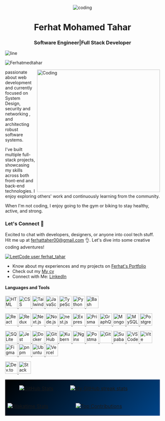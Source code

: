 <p  align="center"> <img alt='coding' src="https://user-images.githubusercontent.com/74038190/238355349-7d484dc9-68a9-4ee6-a767-aea59035c12d.gif" /> </p>


<h1 align="center">Ferhat Mohamed Tahar</h1>


<h3 align="center">Software Engineer|Full Stack Developer</h3>
<img alt='line' src="https://user-images.githubusercontent.com/74038190/212284100-561aa473-3905-4a80-b561-0d28506553ee.gif" />

<p align="left"> <img src="https://komarev.com/ghpvc/?username=Ferhatmedtahar&label=Profile%20views&color=0e75b6&style=flat" alt="Ferhatmedtahar" /> </p>

<img alt="Coding" align="right" 
  style="width:400px ;" src="https://i.giphy.com/media/v1.Y2lkPTc5MGI3NjExM3JsbG9vMTZ6OHE1ajAzYXppczY1ZnlxZGg2NXN4NmpkazA4Z2UxYSZlcD12MV9pbnRlcm5hbF9naWZfYnlfaWQmY3Q9Zw/SWoSkN6DxTszqIKEqv/giphy.gif"/>


<p align="left">
 passionate about web development and currently focused on System Design, security and networking , and architecting robust software systems.
</p>

<p align="left">
 I've built multiple full-stack projects, showcasing my skills across both front-end and back-end technologies. I enjoy exploring others' work and continuously learning from the community.
</p>

<p align="left">
When I'm not coding, I enjoy going to the gym or biking to stay healthy, active, and strong.
</p>

<h3 align="left">Let's Connect 🤝</h3>

<p align="left">
Excited to chat with developers, designers, or anyone into cool tech stuff. Hit me up at <a href="mailto:ferhattaher00@gmail.com">ferhattaher00@gmail.com</a> 👌. Let's dive into some creative coding adventures!
</p>

[![LeetCode user ferhat_tahar](https://img.shields.io/badge/dynamic/json?style=for-the-badge&labelColor=black&color=%23ffa116&label=Problems%20Solved&query=solved&url=https://leetcode-badge.vercel.app/api/users/ferhat_tahar&logo=leetcode&logoColor=yellow)](https://leetcode.com/ferhat_tahar/)

- Know about my experiences and my projects on [Ferhat's Portfolio](https://ferhatmedtahar.pro/)
- Check out my [My cv](https://docs.google.com/document/d/1b61uJTEZlvdLQM3PywCAdF6AM_XkCo81DhYovWx41ZY/edit?usp=sharing)
- Connect with Me: [LinkedIn](https://www.linkedin.com/in/ferhatmohamedtahar)

<h4 align="left">Languages and Tools</h4>
<p align="left">
 
   <a href="https://developer.mozilla.org/en-US/docs/Web/HTML" target="_blank">
        <img src="https://skillicons.dev/icons?i=html" alt="HTML" width="40" height="40" />
    </a>
    <a href="https://developer.mozilla.org/en-US/docs/Web/CSS" target="_blank">
        <img src="https://skillicons.dev/icons?i=css" alt="CSS" width="40" height="40" />
    </a>
    <a href="https://tailwindcss.com/docs" target="_blank">
        <img src="https://skillicons.dev/icons?i=tailwind" alt="Tailwind CSS" width="40" height="40" />
    </a>
   
 <a href="https://developer.mozilla.org/en-US/docs/Web/JavaScript" target="_blank">
        <img src="https://skillicons.dev/icons?i=js" alt="JavaScript" width="40" height="40" />
    </a>
    <a href="https://www.typescriptlang.org/docs/" target="_blank">
        <img src="https://skillicons.dev/icons?i=ts" alt="TypeScript" width="40" height="40" />
    </a>
     <a href="https://www.python.org/doc/" target="_blank">
    <img src="https://skillicons.dev/icons?i=python" alt="Python"  width="40" height="40" />
  </a>
    <a href="https://www.gnu.org/software/bash/" target="_blank">
    <img src="https://skillicons.dev/icons?i=bash" alt="Bash" width="40" height="40" />
  </a>
<p align="left">
 <a href="https://react.dev/" target="_blank">
        <img src="https://skillicons.dev/icons?i=react" alt="React" width="40" height="40" />
    </a>
    <a href="https://redux.js.org/introduction/getting-started" target="_blank">
        <img src="https://skillicons.dev/icons?i=redux" alt="Redux" width="40" height="40" />
    </a>
    <a href="https://nextjs.org/docs" target="_blank">
        <img src="https://skillicons.dev/icons?i=nextjs" alt="Next.js" width="40" height="40" />
    </a>

   <a href="https://nodejs.org/en/docs/" target="_blank">
        <img src="https://skillicons.dev/icons?i=nodejs" alt="Node.js" width="40" height="40" />
    </a>
      <a href="https://nestjs.com/" target="_blank">
        <img src="https://skillicons.dev/icons?i=nest" alt="nest.js" width="40" height="40" />
    </a>
    <a href="https://expressjs.com/" target="_blank">
        <img src="https://skillicons.dev/icons?i=express" alt="Express.js" width="40" height="40" />
    </a>
     <a href="https://www.prisma.io/docs" target="_blank">
        <img src="https://skillicons.dev/icons?i=prisma" alt="Prisma" width="40" height="40" />
    </a>
    <a href="https://graphql.org/learn/" target="_blank">
        <img src="https://skillicons.dev/icons?i=graphql" alt="GraphQL" width="40" height="40" />
    </a>


   <a href="https://www.mongodb.com/docs/" target="_blank">
        <img src="https://skillicons.dev/icons?i=mongodb" alt="MongoDB" width="40" height="40" />
    </a>
     <a href="https://dev.mysql.com/doc/" target="_blank">
        <img src="https://skillicons.dev/icons?i=mysql" alt="MySQL" width="40" height="40" />
    </a>
    <a href="https://www.postgresql.org/docs/" target="_blank">
        <img src="https://skillicons.dev/icons?i=postgres" alt="Postgres" width="40" height="40" />
    </a>
   </p>
   
   <p align="left">
   <a href="https://sqlite.org/docs.html" target="_blank">
        <img src="https://skillicons.dev/icons?i=sqlite" alt="SQLite" width="40" height="40" />
    </a>

   <a href="https://jestjs.io/docs/getting-started" target="_blank">
        <img src="https://skillicons.dev/icons?i=jest" alt="Jest" width="40" height="40" />
    </a>
    <a href="https://docs.docker.com/" target="_blank">
        <img src="https://skillicons.dev/icons?i=docker" alt="Docker" width="40" height="40" />
    </a>
      <a href="https://docs.github.com/en/actions" target="_blank">
    <img src="https://skillicons.dev/icons?i=githubactions" alt="GitHub Actions" width="40" height="40" />
  </a>
  <a href="https://kubernetes.io/docs/" target="_blank">
    <img src="https://skillicons.dev/icons?i=kubernetes" alt="Kubernetes" width="40" height="40" />
  </a>
  <a href="https://nginx.org/en/docs/" target="_blank">
    <img src="https://skillicons.dev/icons?i=nginx" alt="Nginx"  width="40" height="40" />
  </a>
    <a href="https://www.postman.com/" target="_blank">
        <img src="https://skillicons.dev/icons?i=postman" alt="Postman" width="40" height="40" />
    </a>

   <a href="https://git-scm.com/doc" target="_blank">
        <img src="https://skillicons.dev/icons?i=git" alt="Git" width="40" height="40" />
    </a>
    <a href="https://supabase.com/docs" target="_blank">
        <img src="https://skillicons.dev/icons?i=supabase" alt="Supabase" width="40" height="40" />
    </a>
    <a href="https://code.visualstudio.com/docs" target="_blank">
        <img src="https://skillicons.dev/icons?i=vscode" alt="VS Code" width="40" height="40" />
    </a>
    <a href="https://vitejs.dev/guide/" target="_blank">
        <img src="https://skillicons.dev/icons?i=vite" alt="Vite" width="40" height="40" />
    </a>

  </a>

  <a href="https://www.figma.com/resources/learn-design/" target="_blank">
    <img src="https://skillicons.dev/icons?i=figma" alt="Figma" width="40" height="40" />
  </a>

  <a href="https://pnpm.io/" target="_blank">
    <img src="https://skillicons.dev/icons?i=pnpm" alt="pnpm" width="40" height="40" />
  </a>
 
  <a href="https://ubuntu.com/tutorials" target="_blank">
    <img src="https://skillicons.dev/icons?i=ubuntu" alt="Ubuntu" width="40" height="40" />
  </a>
  <a href="https://vercel.com/docs" target="_blank">
    <img src="https://skillicons.dev/icons?i=vercel" alt="Vercel" width="40" height="40" />
  </a>
  </p>  
  

   <a href="https://dev.to/" target="_blank">
        <img src="https://skillicons.dev/icons?i=devto" alt="Dev.to" width="40" height="40" />
    </a>
    <a href="https://stackoverflow.com/" target="_blank">
        <img src="https://skillicons.dev/icons?i=stackoverflow" alt="Stack Overflow" width="40" height="40" />
    </a>
</p>





<div style="background: linear-gradient(to bottom right, #000000, #001122, #002244, #003366, #004488);">
<table width="100%" style="background: linear-gradient(135deg, #000000 0%, #001122 25%, #002244 50%, #003366 75%, #004488 100%);"> 
<tr> 
<td width="50%"> 
<p align="center"> 
<a href="https://github.com/Ferhatmedtahar"> 
<img align="center" src="https://github-readme-stats.vercel.app/api?username=Ferhatmedtahar&count_private=true&show_icons=true&theme=dark&bg_color=0,000000,002244,004488&title_color=66ccff&text_color=66ccff&icon_color=66ccff&rank_icon=github&hide=prs,issues,contribs&show=reviews,prs_merged,prs_merged_percentage" alt="GitHub Stats" /> 
</a> 
</p> 
</td> 
<td width="50%"> 
<p align="center"> 
<a href="https://github.com/Ferhatmedtahar"> 
<img src="https://github-readme-streak-stats-phi-opal.vercel.app/?user=Ferhatmedtahar&locale=en&type=svg&hide_border=true&background=0,000000,002244,004488&fire=66ccff&ring=66ccff&sideNums=66ccff&sideLabels=66ccff&dates=66ccff&currStreakNum=66ccff" alt="My GitHub streak stats" /> 
</a> 
</p> 
</td> 
</tr> 
<tr> 
<td width="50%"> 
  <a href="https://wakatime.com/@Ferhat">
    <img src="https://github-readme-stats.vercel.app/api/wakatime?username=Ferhat&theme=tokyonight" alt="Wakatime Stats"/>
  </a>
</td> 
<td width="50%"> 
<p align="center"> 
<a href="https://github.com/Ferhatmedtahar"> 
<img align="center" src="https://github-contributor-stats.vercel.app/api?username=Ferhatmedtahar&limit=3&theme=dark&show_owner=true&combine_all_yearly_contributions=false&bg_color=0,000000,002244,004488&title_color=66ccff&text_color=66ccff&icon_color=66ccff" alt="Top Contributions" /> 
</a> 
</p> 
</td> 
</tr> 
</table>
</div>

<!--<div align="center">
  <img src="https://git-hub-streak-stats.vercel.app?user=Ferhatmedtahar&theme=radical" alt="GitHub Streak" style="margin-right: 10px;" />
  <img src="https://github-readme-stats.vercel.app/api?username=Ferhatmedtahar&show_icons=true&locale=en&theme=dark" alt="GitHub Stats" />
</div>

<div align="center" style="margin-top: 15px;">
  <a href="https://wakatime.com/@Ferhat">
    <img src="https://github-readme-stats.vercel.app/api/wakatime?username=Ferhat&theme=tokyonight" alt="Wakatime Stats"/>
  </a>


</div>-->
 <!--
 <p align="right" ><img src="https://git-hub-streak-stats.vercel.app?user=Ferhatmedtahar&theme=radical" alt="GitHub Streak" /></p>
<p align="left">&nbsp;<img align="left" src="https://github-readme-stats.vercel.app/api?username=Ferhatmedtahar&show_icons=true&locale=en&theme=dark" alt="ferhatMohamedTahar" /></p>
<a align="right" href="https://wakatime.com/@Ferhat">   <img src="https://github-readme-stats.vercel.app/api/wakatime?username=Ferhat&theme=tokyonight"/></a>
 -->


<!--[![Ferhat's Wakatime Stats](https://github-readme-stats.vercel.app/api/wakatime?username=Ferhat&theme=tokyonight)](https://wakatime.com/@Ferhat)-->
<!--<p align="left"> <a href="https://github.com/ryo-ma/github-profile-trophy"><img src="https://github-profile-trophy.vercel.app/?username=Ferhatmedtahar" alt="Ferhatmedtahar" /></a> </p>-->
<!--<p><img align="left" src="https://github-readme-stats.vercel.app/api/top-langs?username=Ferhatmedtahar&show_icons=true&locale=en&layout=compact&theme=dark" alt="ferhatMohamedTahar" /></p>-->
